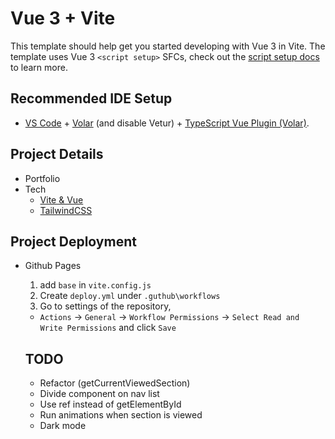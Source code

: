 # Vue 3 + Vite

This template should help get you started developing with Vue 3 in Vite. The template uses Vue 3 `<script setup>` SFCs, check out the [script setup docs](https://v3.vuejs.org/api/sfc-script-setup.html#sfc-script-setup) to learn more.

## Recommended IDE Setup

- [VS Code](https://code.visualstudio.com/) + [Volar](https://marketplace.visualstudio.com/items?itemName=Vue.volar) (and disable Vetur) + [TypeScript Vue Plugin (Volar)](https://marketplace.visualstudio.com/items?itemName=Vue.vscode-typescript-vue-plugin).

## Project Details

- Portfolio
- Tech
  - [Vite & Vue](https://tailwindcss.com/docs/guides/vite#vue)
  - [TailwindCSS](https://tailwindcss.com/docs/installation)

## Project Deployment

- Github Pages

  1. add `base` in `vite.config.js`
  2. Create `deploy.yml` under `.guthub\workflows`
  3. Go to settings of the repository,

  - `Actions` -> `General` -> `Workflow Permissions` -> `Select Read and Write Permissions` and click `Save`

  ## TODO

  - Refactor (getCurrentViewedSection)
  - Divide component on nav list
  - Use ref instead of getElementById
  - Run animations when section is viewed
  - Dark mode
